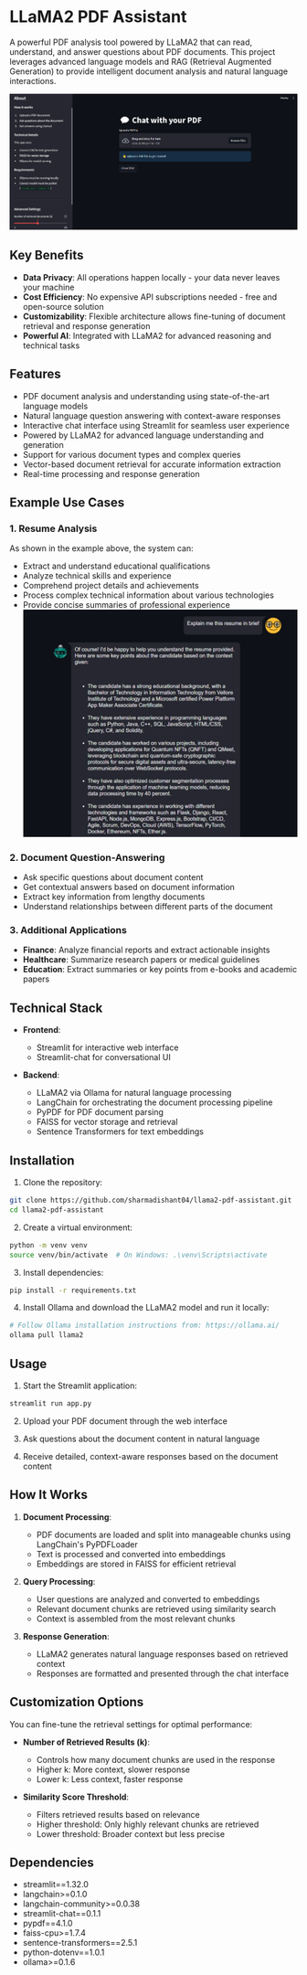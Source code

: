 # LLaMA2 PDF Assistant

A powerful PDF analysis tool powered by LLaMA2 that can read, understand, and answer questions about PDF documents. This project leverages advanced language models and RAG (Retrieval Augmented Generation) to provide intelligent document analysis and natural language interactions.

![Home Page](docs/Home_Page.png)

## Key Benefits

- **Data Privacy**: All operations happen locally - your data never leaves your machine
- **Cost Efficiency**: No expensive API subscriptions needed - free and open-source solution
- **Customizability**: Flexible architecture allows fine-tuning of document retrieval and response generation
- **Powerful AI**: Integrated with LLaMA2 for advanced reasoning and technical tasks

## Features

- PDF document analysis and understanding using state-of-the-art language models
- Natural language question answering with context-aware responses
- Interactive chat interface using Streamlit for seamless user experience
- Powered by LLaMA2 for advanced language understanding and generation
- Support for various document types and complex queries
- Vector-based document retrieval for accurate information extraction
- Real-time processing and response generation

## Example Use Cases

### 1. Resume Analysis
As shown in the example above, the system can:
- Extract and understand educational qualifications
- Analyze technical skills and experience
- Comprehend project details and achievements
- Process complex technical information about various technologies
- Provide concise summaries of professional experience
![Resume Analysis Example](docs/resume_analysis_example.png)

### 2. Document Question-Answering
- Ask specific questions about document content
- Get contextual answers based on document information
- Extract key information from lengthy documents
- Understand relationships between different parts of the document

### 3. Additional Applications
- **Finance**: Analyze financial reports and extract actionable insights
- **Healthcare**: Summarize research papers or medical guidelines
- **Education**: Extract summaries or key points from e-books and academic papers

## Technical Stack

- **Frontend**: 
  - Streamlit for interactive web interface
  - Streamlit-chat for conversational UI

- **Backend**:
  - LLaMA2 via Ollama for natural language processing
  - LangChain for orchestrating the document processing pipeline
  - PyPDF for PDF document parsing
  - FAISS for vector storage and retrieval
  - Sentence Transformers for text embeddings

## Installation

1. Clone the repository:
```bash
git clone https://github.com/sharmadishant04/llama2-pdf-assistant.git
cd llama2-pdf-assistant
```

2. Create a virtual environment:
```bash
python -m venv venv
source venv/bin/activate  # On Windows: .\venv\Scripts\activate
```

3. Install dependencies:
```bash
pip install -r requirements.txt
```

4. Install Ollama and download the LLaMA2 model and run it locally:
```bash
# Follow Ollama installation instructions from: https://ollama.ai/
ollama pull llama2
```

## Usage

1. Start the Streamlit application:
```bash
streamlit run app.py
```

2. Upload your PDF document through the web interface

3. Ask questions about the document content in natural language

4. Receive detailed, context-aware responses based on the document content

## How It Works

1. **Document Processing**:
   - PDF documents are loaded and split into manageable chunks using LangChain's PyPDFLoader
   - Text is processed and converted into embeddings
   - Embeddings are stored in FAISS for efficient retrieval

2. **Query Processing**:
   - User questions are analyzed and converted to embeddings
   - Relevant document chunks are retrieved using similarity search
   - Context is assembled from the most relevant chunks

3. **Response Generation**:
   - LLaMA2 generates natural language responses based on retrieved context
   - Responses are formatted and presented through the chat interface

## Customization Options

You can fine-tune the retrieval settings for optimal performance:

- **Number of Retrieved Results (k)**:
  - Controls how many document chunks are used in the response
  - Higher k: More context, slower response
  - Lower k: Less context, faster response

- **Similarity Score Threshold**:
  - Filters retrieved results based on relevance
  - Higher threshold: Only highly relevant chunks are retrieved
  - Lower threshold: Broader context but less precise

## Dependencies

- streamlit==1.32.0
- langchain>=0.1.0
- langchain-community>=0.0.38
- streamlit-chat==0.1.1
- pypdf==4.1.0
- faiss-cpu>=1.7.4
- sentence-transformers==2.5.1
- python-dotenv==1.0.1
- ollama>=0.1.6